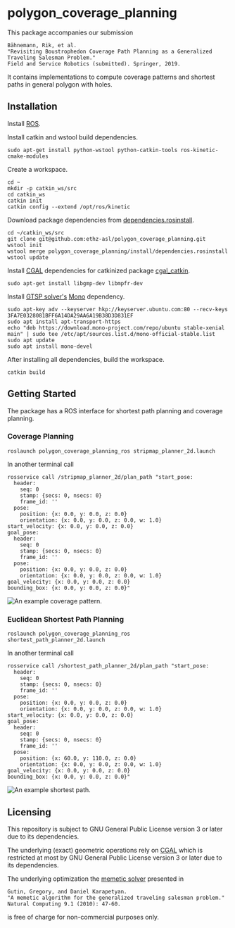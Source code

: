 # polygon_coverage_planning
This package accompanies our submission
```
Bähnemann, Rik, et al.
"Revisiting Boustrophedon Coverage Path Planning as a Generalized Traveling Salesman Problem."
Field and Service Robotics (submitted). Springer, 2019.
```
It contains implementations to compute coverage patterns and shortest paths in general polygon with holes.

## Installation
Install [ROS](http://wiki.ros.org/kinetic/Installation/Ubuntu).

Install catkin and wstool build dependencies.
```
sudo apt-get install python-wstool python-catkin-tools ros-kinetic-cmake-modules
```

Create a workspace.
```
cd ~
mkdir -p catkin_ws/src
cd catkin_ws
catkin init
catkin config --extend /opt/ros/kinetic
```

Download package dependencies from [dependencies.rosinstall](install/dependencies.rosinstall).
```
cd ~/catkin_ws/src
git clone git@github.com:ethz-asl/polygon_coverage_planning.git
wstool init
wstool merge polygon_coverage_planning/install/dependencies.rosinstall
wstool update
```

Install [CGAL](https://www.cgal.org/) dependencies for catkinized package [cgal_catkin](https://www.github.com/ethz-asl/cgal_catkin.git).
```
sudo apt-get install libgmp-dev libmpfr-dev
```

Install [GTSP solver's](https://csee.essex.ac.uk/staff/dkarap/?page=publications&key=Gutin2009a) [Mono](https://www.mono-project.com/download/stable/) dependency.
```
sudo apt-key adv --keyserver hkp://keyserver.ubuntu.com:80 --recv-keys 3FA7E0328081BFF6A14DA29AA6A19B38D3D831EF
sudo apt install apt-transport-https
echo "deb https://download.mono-project.com/repo/ubuntu stable-xenial main" | sudo tee /etc/apt/sources.list.d/mono-official-stable.list
sudo apt update
sudo apt install mono-devel
```

After installing all dependencies, build the workspace.
```
catkin build
```

## Getting Started
The package has a ROS interface for shortest path planning and coverage planning.

### Coverage Planning
```
roslaunch polygon_coverage_planning_ros stripmap_planner_2d.launch  
```

In another terminal call
```
rosservice call /stripmap_planner_2d/plan_path "start_pose:
  header:
    seq: 0
    stamp: {secs: 0, nsecs: 0}
    frame_id: ''
  pose:
    position: {x: 0.0, y: 0.0, z: 0.0}
    orientation: {x: 0.0, y: 0.0, z: 0.0, w: 1.0}
start_velocity: {x: 0.0, y: 0.0, z: 0.0}
goal_pose:
  header:
    seq: 0
    stamp: {secs: 0, nsecs: 0}
    frame_id: ''
  pose:
    position: {x: 0.0, y: 0.0, z: 0.0}
    orientation: {x: 0.0, y: 0.0, z: 0.0, w: 1.0}
goal_velocity: {x: 0.0, y: 0.0, z: 0.0}
bounding_box: {x: 0.0, y: 0.0, z: 0.0}"
```

![An example coverage pattern.](https://user-images.githubusercontent.com/11293852/46402230-76fc3380-c6ff-11e8-8002-f8bdd512caf3.png)

### Euclidean Shortest Path Planning
```
roslaunch polygon_coverage_planning_ros shortest_path_planner_2d.launch
```

In another terminal call
```
rosservice call /shortest_path_planner_2d/plan_path "start_pose:
  header:
    seq: 0
    stamp: {secs: 0, nsecs: 0}
    frame_id: ''
  pose:
    position: {x: 0.0, y: 0.0, z: 0.0}
    orientation: {x: 0.0, y: 0.0, z: 0.0, w: 1.0}
start_velocity: {x: 0.0, y: 0.0, z: 0.0}
goal_pose:
  header:
    seq: 0
    stamp: {secs: 0, nsecs: 0}
    frame_id: ''
  pose:
    position: {x: 60.0, y: 110.0, z: 0.0}
    orientation: {x: 0.0, y: 0.0, z: 0.0, w: 1.0}
goal_velocity: {x: 0.0, y: 0.0, z: 0.0}
bounding_box: {x: 0.0, y: 0.0, z: 0.0}"
```

![An example shortest path.](https://user-images.githubusercontent.com/11293852/46402328-b4f95780-c6ff-11e8-97c4-03d33a303ecd.png)

## Licensing
This repository is subject to GNU General Public License version 3 or later due to its dependencies.

The underlying (exact) geometric operations rely on [CGAL](https://www.cgal.org/license.html) which is restricted at most by GNU General Public License version 3 or later due to its dependencies.

The underlying optimization the [memetic solver](https://csee.essex.ac.uk/staff/dkarap/?page=publications&key=Gutin2009a) presented in
```
Gutin, Gregory, and Daniel Karapetyan.
"A memetic algorithm for the generalized traveling salesman problem."
Natural Computing 9.1 (2010): 47-60.
```
is free of charge for non-commercial purposes only.

